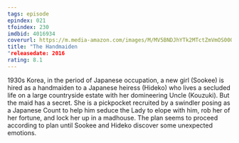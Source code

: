 ```yaml
---
tags: episode
epindex: 021
tfoindex: 230
imdbid: 4016934
coverurl: https://m.media-amazon.com/images/M/MV5BNDJhYTk2MTctZmVmOS00OTViLTgxNjQtMzQxOTRiMDdmNGRjXkEyXkFqcGdeQXVyMTMxODk2OTU@._V1_SY300_CR1,0,202,300_.jpg
title: "The Handmaiden
"releasedate: 2016
rating: 8.1
---
```


1930s Korea, in the period of Japanese occupation, a new girl (Sookee) is hired as a handmaiden to a Japanese heiress (Hideko) who lives a secluded life on a large countryside estate with her domineering Uncle (Kouzuki). But the maid has a secret. She is a pickpocket recruited by a swindler posing as a Japanese Count to help him seduce the Lady to elope with him, rob her of her fortune, and lock her up in a madhouse. The plan seems to proceed according to plan until Sookee and Hideko discover some unexpected emotions.